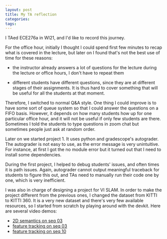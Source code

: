 ```yaml
---
layout: post
title: My TA reflection
categories: 
tags:
---
```


I TAed ECE276a in WI21, and I'd like to record this journey. 

For the office hour, initially I thought I could spend first few minutes to recap what is covered in the lecture, but later on I found that's not the best use of time for these reasons:

- the instructor already answers a lot of questions for the lecture during the lecture or office hours, I don't have to repeat them 

- different students have different questions, since they are at different stages of their assignments. It is thus hard to cover something that will be useful for all the students at that moment. 

Therefore, I switched to normal Q&A style. One thing I could improve is to have some sort of queue system so that I could answer the questions on a FIFO basis. However, it depends on how many students how up for one particular office hour, and it will not be useful if only few students are there. Sometimes I told the students to type questions in zoom chat but sometimes people just ask at random order. 

Later on we started project 1. It uses python and gradescope's autograder. The autograder is not easy to use, as the error message is very unintuitive. For instance, at first I got the no module error but it turned out that I need to install some dependencies. 

During the first project, I helped to debug students' issues, and often times it is path issues. Again, autograder cannot output meaningful traceback for students to figure this out, and TAs need to manually run their code one by one, which is very inefficient. 
 
I was also in charge of designing a project for VI SLAM. In order to make the project different from the previous ones, I changed the dataset from KITTI to KITTI 360. It is a very new dataset and there's very few available resources, so I started from scratch by playing around with the devkit. Here are several video demos:

- [2D semantics on seq 03](https://youtu.be/SeIWZoK4KoY)
- [feature tracking on seq 03](https://youtu.be/_3sxr7jiRXc)
- [feature tracking on seq 10](https://youtu.be/HJ_ZYQsra1s)


